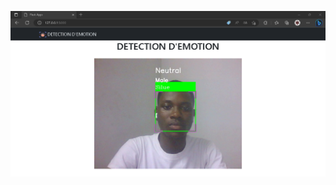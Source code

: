 ![Simulation de l'appplication](https://github.com/garageia/tensorflow/blob/main/Demo/Demo.png?raw=true)